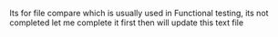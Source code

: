 Its for file compare which is usually used in Functional testing, its not completed let me complete it first then will update this text file
